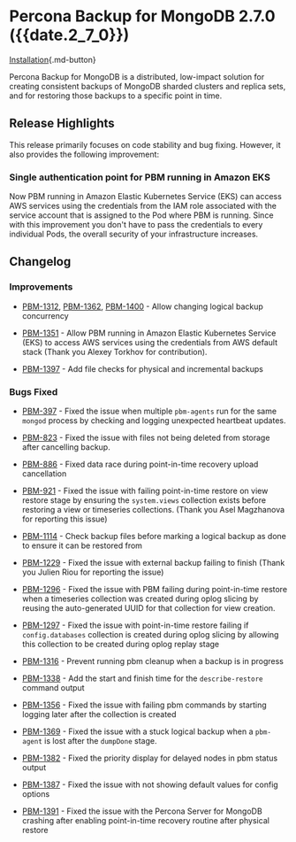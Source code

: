 # Percona Backup for MongoDB 2.7.0 ({{date.2_7_0}})

[Installation](../installation.md){.md-button}


Percona Backup for MongoDB is a distributed, low-impact solution for creating consistent backups of MongoDB sharded clusters and replica sets, and for restoring those backups to a specific point in time.

## Release Highlights

This release primarily focuses on code stability and bug fixing. However, it also provides the following improvement:

### Single authentication point for PBM running in Amazon EKS

Now PBM running in Amazon Elastic Kubernetes Service (EKS) can access AWS services using the credentials from the IAM role associated with the service account that is assigned to the Pod where PBM is running. Since with this improvement you don't have to pass the credentials to every individual Pods, the overall security of your infrastructure increases.


## Changelog

### Improvements

* [PBM-1312](https://perconadev.atlassian.net/browse/PBM-1312), [PBM-1362](https://perconadev.atlassian.net/browse/PBM-1362), [PBM-1400](https://perconadev.atlassian.net/browse/PBM-1400) - Allow changing logical backup concurrency 

* [PBM-1351](https://perconadev.atlassian.net/browse/PBM-1351) - Allow PBM running in Amazon Elastic Kubernetes Service (EKS) to access AWS services using the credentials from AWS default stack (Thank you Alexey Torkhov for contribution).

* [PBM-1397](https://perconadev.atlassian.net/browse/PBM-1397) - Add file checks for physical and incremental backups

### Bugs Fixed

* [PBM-397](https://perconadev.atlassian.net/browse/PBM-397) - Fixed the issue when multiple `pbm-agents` run for the same `mongod` process by checking and logging unexpected heartbeat updates. 

* [PBM-823](https://perconadev.atlassian.net/browse/PBM-823) - Fixed the issue with files not being deleted from storage after cancelling backup.

* [PBM-886](https://perconadev.atlassian.net/browse/PBM-886) - Fixed data race during point-in-time recovery upload cancellation

* [PBM-921](https://perconadev.atlassian.net/browse/PBM-921) - Fixed the issue with failing point-in-time restore on view restore stage by ensuring the `system.views` collection exists before restoring a view or timeseries collections. (Thank you Asel Magzhanova for reporting this issue)

* [PBM-1114](https://perconadev.atlassian.net/browse/PBM-1114) - Check backup files before marking a logical backup as done to ensure it can be restored from

* [PBM-1229](https://perconadev.atlassian.net/browse/PBM-1229) - Fixed the issue with external backup failing to finish (Thank you Julien Riou for reporting the issue)

* [PBM-1296](https://perconadev.atlassian.net/browse/PBM-1296) - Fixed the issue with PBM failing during point-in-time restore when a timeseries collection was created during oplog slicing by reusing the auto-generated UUID for that collection for view creation.

* [PBM-1297](https://perconadev.atlassian.net/browse/PBM-1297) - Fixed the issue with point-in-time restore failing if `config.databases` collection is created during oplog slicing by allowing this collection to be created during oplog replay stage

* [PBM-1316](https://perconadev.atlassian.net/browse/PBM-1316) - Prevent running pbm cleanup when a backup is in progress

* [PBM-1338](https://perconadev.atlassian.net/browse/PBM-1338) - Add the start and finish time for the `describe-restore` command output 

* [PBM-1356](https://perconadev.atlassian.net/browse/PBM-1356) - Fixed the issue with failing pbm commands by starting logging later after the collection is created

* [PBM-1369](https://perconadev.atlassian.net/browse/PBM-1369) - Fixed the issue with a stuck logical backup when a `pbm-agent` is lost after the `dumpDone` stage. 

* [PBM-1382](https://perconadev.atlassian.net/browse/PBM-1382) - Fixed the priority display for delayed nodes in pbm status output

* [PBM-1387](https://perconadev.atlassian.net/browse/PBM-1387) - Fixed the issue with not showing default values for config options 

* [PBM-1391](https://perconadev.atlassian.net/browse/PBM-1391) - Fixed the issue with the Percona Server for MongoDB crashing after enabling point-in-time recovery routine after physical restore






